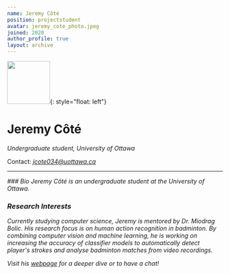 ```yaml
---
name: Jeremy Côté
position: projectstudent
avatar: jeremy_cote_photo.jpeg
joined: 2020
author_profile: true
layout: archive
---
```



<img width="100" src="{{site.baseurl}}/images/people/{{page.avatar}}" data-action="zoom">{: style="float: left"}
# Jeremy Côté

_Undergraduate student, University of Ottawa_<br>


Contact:
<i class="fa fa-envelope-o"> jcote034@uottawa.ca<br>

<hr>
### Bio
Jeremy Côté is an undergraduate student at the University of Ottawa.

### Research Interests
Currently studying computer science, Jeremy is mentored by Dr. Miodrag Bolic. His research focus is on human action recognition in badminton. By combining computer vision and machine learning, he is working on increasing the accuracy of classifier models to automatically detect player's strokes and analyse badminton matches from video recordings.

Visit his [webpage](https://jeremycote.github.io/Portfolio/) for a deeper dive or to have a chat!
